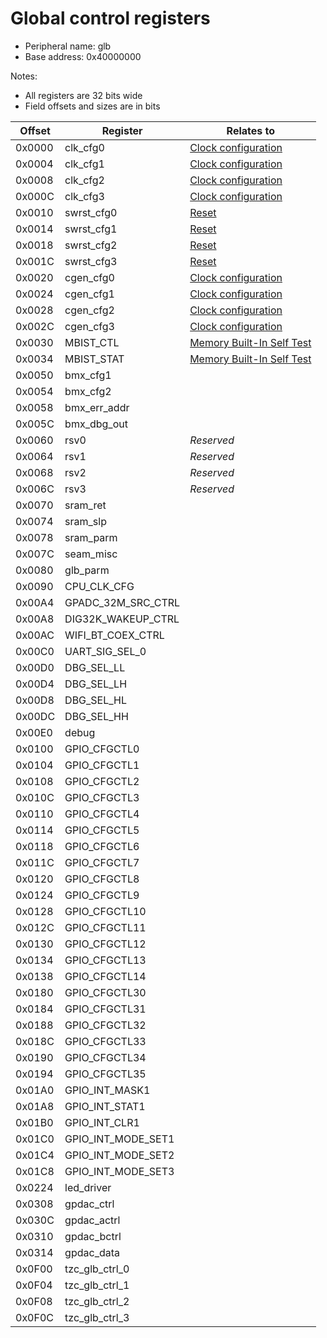 # Global control registers

- Peripheral name: glb
- Base address: 0x40000000

Notes:
- All registers are 32 bits wide
- Field offsets and sizes are in bits

| Offset | Register           | Relates to                            |
| ------ | ------------------ | ------------------------------------- |
| 0x0000 | clk_cfg0           | [Clock configuration](clock.md)       |
| 0x0004 | clk_cfg1           | [Clock configuration](clock.md)       |
| 0x0008 | clk_cfg2           | [Clock configuration](clock.md)       | 
| 0x000C | clk_cfg3           | [Clock configuration](clock.md)       |
| 0x0010 | swrst_cfg0         | [Reset](reset.md)                     |
| 0x0014 | swrst_cfg1         | [Reset](reset.md)                     |
| 0x0018 | swrst_cfg2         | [Reset](reset.md)                     |
| 0x001C | swrst_cfg3         | [Reset](reset.md)                     |
| 0x0020 | cgen_cfg0          | [Clock configuration](clock.md)       |
| 0x0024 | cgen_cfg1          | [Clock configuration](clock.md)       |
| 0x0028 | cgen_cfg2          | [Clock configuration](clock.md)       |
| 0x002C | cgen_cfg3          | [Clock configuration](clock.md)       |
| 0x0030 | MBIST_CTL          | [Memory Built-In Self Test](mbist.md) |
| 0x0034 | MBIST_STAT         | [Memory Built-In Self Test](mbist.md) |
| 0x0050 | bmx_cfg1           |
| 0x0054 | bmx_cfg2           |
| 0x0058 | bmx_err_addr       |
| 0x005C | bmx_dbg_out        |
| 0x0060 | rsv0               | *Reserved*                            |
| 0x0064 | rsv1               | *Reserved*                            |
| 0x0068 | rsv2               | *Reserved*                            |
| 0x006C | rsv3               | *Reserved*                            |
| 0x0070 | sram_ret           |
| 0x0074 | sram_slp           |
| 0x0078 | sram_parm          |
| 0x007C | seam_misc          |
| 0x0080 | glb_parm           |
| 0x0090 | CPU_CLK_CFG        |
| 0x00A4 | GPADC_32M_SRC_CTRL |
| 0x00A8 | DIG32K_WAKEUP_CTRL |
| 0x00AC | WIFI_BT_COEX_CTRL  |
| 0x00C0 | UART_SIG_SEL_0     |
| 0x00D0 | DBG_SEL_LL         |
| 0x00D4 | DBG_SEL_LH         |
| 0x00D8 | DBG_SEL_HL         |
| 0x00DC | DBG_SEL_HH         |
| 0x00E0 | debug              |
| 0x0100 | GPIO_CFGCTL0       |
| 0x0104 | GPIO_CFGCTL1       |
| 0x0108 | GPIO_CFGCTL2       |
| 0x010C | GPIO_CFGCTL3       |
| 0x0110 | GPIO_CFGCTL4       |
| 0x0114 | GPIO_CFGCTL5       |
| 0x0118 | GPIO_CFGCTL6       |
| 0x011C | GPIO_CFGCTL7       |
| 0x0120 | GPIO_CFGCTL8       |
| 0x0124 | GPIO_CFGCTL9       |
| 0x0128 | GPIO_CFGCTL10      |
| 0x012C | GPIO_CFGCTL11      |
| 0x0130 | GPIO_CFGCTL12      |
| 0x0134 | GPIO_CFGCTL13      |
| 0x0138 | GPIO_CFGCTL14      |
| 0x0180 | GPIO_CFGCTL30      |
| 0x0184 | GPIO_CFGCTL31      |
| 0x0188 | GPIO_CFGCTL32      |
| 0x018C | GPIO_CFGCTL33      |
| 0x0190 | GPIO_CFGCTL34      |
| 0x0194 | GPIO_CFGCTL35      |
| 0x01A0 | GPIO_INT_MASK1     |
| 0x01A8 | GPIO_INT_STAT1     |
| 0x01B0 | GPIO_INT_CLR1      |
| 0x01C0 | GPIO_INT_MODE_SET1 |
| 0x01C4 | GPIO_INT_MODE_SET2 |
| 0x01C8 | GPIO_INT_MODE_SET3 |
| 0x0224 | led_driver         |
| 0x0308 | gpdac_ctrl         |
| 0x030C | gpdac_actrl        |
| 0x0310 | gpdac_bctrl        |
| 0x0314 | gpdac_data         |
| 0x0F00 | tzc_glb_ctrl_0     |
| 0x0F04 | tzc_glb_ctrl_1     |
| 0x0F08 | tzc_glb_ctrl_2     |
| 0x0F0C | tzc_glb_ctrl_3     |
